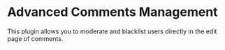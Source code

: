 Advanced Comments Management
======================

This plugin allows you to moderate and blacklist users directly in the edit page of comments.
